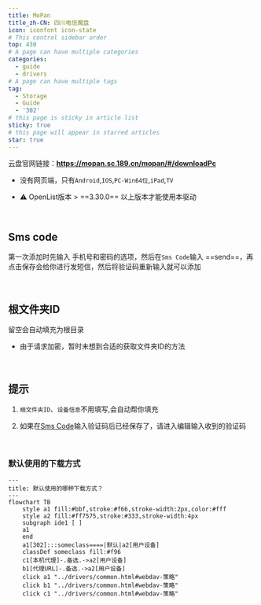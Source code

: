 ```yaml
---
title: MoPan
title_zh-CN: 四川电信魔盘
icon: iconfont icon-state
# This control sidebar order
top: 430
# A page can have multiple categories
categories:
  - guide
  - drivers
# A page can have multiple tags
tag:
  - Storage
  - Guide
  - '302'
# this page is sticky in article list
sticky: true
# this page will appear in starred articles
star: true
---
```


云盘官网链接：**https://mopan.sc.189.cn/mopan/#/downloadPc**

- 没有网页端，只有`Android`,`IOS`,`PC-Win64位`,`iPad`,`TV`

- :warning: OpenList版本 > ==3.30.0== 以上版本才能使用本驱动

<br/>

## **Sms code**

第一次添加时先输入 手机号和密码的选项，然后在`Sms Code`输入 ==send==，再点击保存会给你进行发短信，然后将验证码重新输入就可以添加

<br/>

## **根文件夹ID**

留空会自动填充为根目录

- 由于请求加密，暂时未想到合适的获取文件夹ID的方法

<br/>

## **提示**

1. `根文件夹ID`、`设备信息`不用填写,会自动帮你填充

2. 如果在[Sms Code](#sms-code)输入验证码后已经保存了，请进入编辑输入收到的验证码

<br/>

### **默认使用的下载方式**

```mermaid
---
title: 默认使用的哪种下载方式？
---
flowchart TB
    style a1 fill:#bbf,stroke:#f66,stroke-width:2px,color:#fff
    style a2 fill:#ff7575,stroke:#333,stroke-width:4px
    subgraph ide1 [ ]
    a1
    end
    a1[302]:::someclass====|默认|a2[用户设备]
    classDef someclass fill:#f96
    c1[本机代理]-.备选.->a2[用户设备]
    b1[代理URL]-.备选.->a2[用户设备]
    click a1 "../drivers/common.html#webdav-策略"
    click b1 "../drivers/common.html#webdav-策略"
    click c1 "../drivers/common.html#webdav-策略"
```
